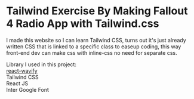 # Tailwind Exercise By Making Fallout 4 Radio App with Tailwind.css

I made this website so I can learn Tailwind CSS, turns out it's just already written CSS that is linked to a specific class
to easeup coding, this way front-end dev can make css with inline-css no need for separate css.

Library I used in this project: <br>
<a href="https://www.npmjs.com/package/react-wavify">react-wavify</a><br>
Tailwind CSS<br>
React JS<br>
Inter Google Font<br>
